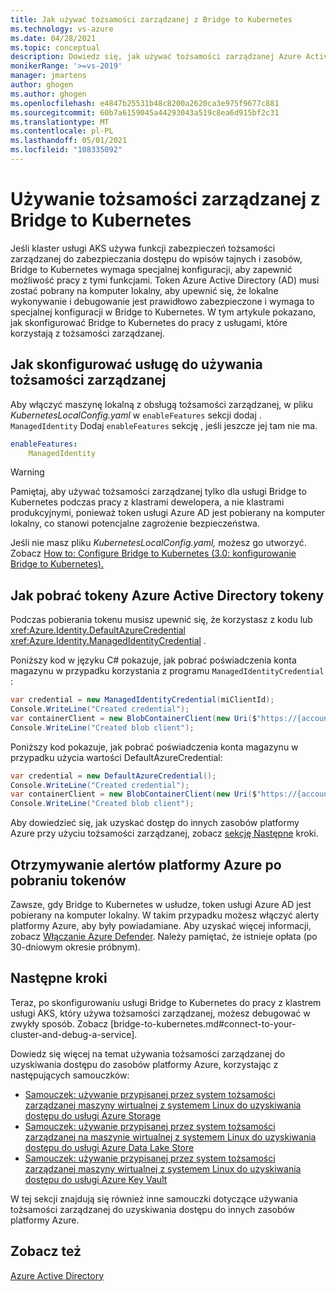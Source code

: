 ```yaml
---
title: Jak używać tożsamości zarządzanej z Bridge to Kubernetes
ms.technology: vs-azure
ms.date: 04/28/2021
ms.topic: conceptual
description: Dowiedz się, jak używać tożsamości zarządzanej Azure Active Directory (Azure AD) w klastrze usługi AKS przy użyciu Bridge to Kubernetes
monikerRange: '>=vs-2019'
manager: jmartens
author: ghogen
ms.author: ghogen
ms.openlocfilehash: e4847b25531b48c8200a2620ca3e975f9677c881
ms.sourcegitcommit: 60b7a6159045a44293043a519c8ea6d915bf2c31
ms.translationtype: MT
ms.contentlocale: pl-PL
ms.lasthandoff: 05/01/2021
ms.locfileid: "108335092"
---
```

# <a name="use-managed-identity-with-bridge-to-kubernetes"></a>Używanie tożsamości zarządzanej z Bridge to Kubernetes

Jeśli klaster usługi [](/azure/active-directory/managed-identities-azure-resources/overview) AKS używa funkcji zabezpieczeń tożsamości zarządzanej do zabezpieczania dostępu do wpisów tajnych i zasobów, Bridge to Kubernetes wymaga specjalnej konfiguracji, aby zapewnić możliwość pracy z tymi funkcjami. Token Azure Active Directory (AD) musi zostać pobrany na komputer lokalny, aby upewnić się, że lokalne wykonywanie i debugowanie jest prawidłowo zabezpieczone i wymaga to specjalnej konfiguracji w Bridge to Kubernetes. W tym artykule pokazano, jak skonfigurować Bridge to Kubernetes do pracy z usługami, które korzystają z tożsamości zarządzanej.

## <a name="how-to-configure-your-service-to-use-managed-identity"></a>Jak skonfigurować usługę do używania tożsamości zarządzanej

Aby włączyć maszynę lokalną z obsługą tożsamości zarządzanej, w pliku *KubernetesLocalConfig.yaml* w `enableFeatures` sekcji dodaj . `ManagedIdentity` Dodaj `enableFeatures` sekcję , jeśli jeszcze jej tam nie ma.

```yaml
enableFeatures:
    ManagedIdentity
```

> [!WARNING]
> Pamiętaj, aby używać tożsamości zarządzanej tylko dla usługi Bridge to Kubernetes podczas pracy z klastrami dewelopera, a nie klastrami produkcyjnymi, ponieważ token usługi Azure AD jest pobierany na komputer lokalny, co stanowi potencjalne zagrożenie bezpieczeństwa.

Jeśli nie masz pliku *KubernetesLocalConfig.yaml,* możesz go utworzyć. Zobacz [How to: Configure Bridge to Kubernetes (3.0: konfigurowanie Bridge to Kubernetes).](configure-bridge-to-kubernetes.md)

## <a name="how-to-fetch-the-azure-active-directory-tokens"></a>Jak pobrać tokeny Azure Active Directory tokeny

Podczas pobierania tokenu musisz upewnić się, że korzystasz z kodu lub <xref:Azure.Identity.DefaultAzureCredential> <xref:Azure.Identity.ManagedIdentityCredential> .

Poniższy kod w języku C# pokazuje, jak pobrać poświadczenia konta magazynu w przypadku korzystania z programu `ManagedIdentityCredential` :

```csharp
var credential = new ManagedIdentityCredential(miClientId);
Console.WriteLine("Created credential");
var containerClient = new BlobContainerClient(new Uri($"https://{accountName}.blob.windows.net/{containerName}"), credential);
Console.WriteLine("Created blob client");
```

Poniższy kod pokazuje, jak pobrać poświadczenia konta magazynu w przypadku użycia wartości DefaultAzureCredential:

```csharp
var credential = new DefaultAzureCredential();
Console.WriteLine("Created credential");
var containerClient = new BlobContainerClient(new Uri($"https://{accountName}.blob.windows.net/{containerName}"), credential);
Console.WriteLine("Created blob client");
```

Aby dowiedzieć się, jak uzyskać dostęp do innych zasobów platformy Azure przy użyciu tożsamości zarządzanej, zobacz [sekcję Następne](#next-steps) kroki.

## <a name="receive-azure-alerts-when-tokens-are-downloaded"></a>Otrzymywanie alertów platformy Azure po pobraniu tokenów

Zawsze, gdy Bridge to Kubernetes w usłudze, token usługi Azure AD jest pobierany na komputer lokalny. W takim przypadku możesz włączyć alerty platformy Azure, aby były powiadamiane. Aby uzyskać więcej informacji, zobacz [Włączanie Azure Defender](/azure/security-center/enable-azure-defender). Należy pamiętać, że istnieje opłata (po 30-dniowym okresie próbnym).

## <a name="next-steps"></a>Następne kroki

Teraz, po skonfigurowaniu usługi Bridge to Kubernetes do pracy z klastrem usługi AKS, który używa tożsamości zarządzanej, możesz debugować w zwykły sposób. Zobacz [bridge-to-kubernetes.md#connect-to-your-cluster-and-debug-a-service].

Dowiedz się więcej na temat używania tożsamości zarządzanej do uzyskiwania dostępu do zasobów platformy Azure, korzystając z następujących samouczków:

- [Samouczek: używanie przypisanej przez system tożsamości zarządzanej maszyny wirtualnej z systemem Linux do uzyskiwania dostępu do usługi Azure Storage](/azure/active-directory/managed-identities-azure-resources/tutorial-linux-vm-access-storage)
- [Samouczek: używanie przypisanej przez system tożsamości zarządzanej na maszynie wirtualnej z systemem Linux do uzyskiwania dostępu do usługi Azure Data Lake Store](/azure/active-directory/managed-identities-azure-resources/tutorial-linux-vm-access-datalake)
- [Samouczek: używanie przypisanej przez system tożsamości zarządzanej maszyny wirtualnej z systemem Linux do uzyskiwania dostępu do usługi Azure Key Vault](/azure/active-directory/managed-identities-azure-resources/tutorial-linux-vm-access-nonaad)

W tej sekcji znajdują się również inne samouczki dotyczące używania tożsamości zarządzanej do uzyskiwania dostępu do innych zasobów platformy Azure.

## <a name="see-also"></a>Zobacz też

[Azure Active Directory](/azure/active-directory/managed-identities-azure-resources/)
